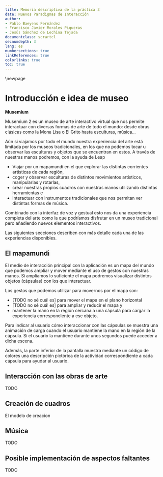 ```yaml
---
title: Memoria descriptiva de la práctica 3 
date: Nuevos Paradigmas de Interacción
author:
- Pablo Baeyens Fernández
- Francisco Javier Morales Piqueras
- Jesús Sánchez de Lechina Tejada
documentclass: scrartcl
secnumdepth: 3
lang: es
numbersections: true
linkReferences: true
colorlinks: true
toc: true
---
```


\newpage

# Introducción e idea de museo 

**Musemium**

Musemium 2 es un museo de arte interactivo virtual que nos permite interactuar con diversas formas de arte de todo el mundo: desde obras clásicas como la Mona Lisa o El Grito hasta esculturas, música... 

Aún si viajamos por todo el mundo nuestra experiencia del arte está limitada por los museos tradicionales, en los que no podemos tocar u observar las esculturas y objetos que se encuentran en estos. A través de nuestras manos podremos, con la ayuda de Leap 

- Viajar por un mapamundi en el que explorar las distintas corrientes artísticas de cada región,
- coger y observar esculturas de distintos movimientos artísticos, manipularlas y rotarlas,
- crear nuestras propios cuadros con nuestras manos utilizando distintas herramientas e
- interactuar con instrumentos tradicionales que nos permitan ver distintas formas de música.

Combinado con la interfaz de voz y gestual esto nos da una experiencia completa del arte como la que podríamos disfrutar en un museo tradicional pero añadiendo nuevos elementos interactivos.

Las siguientes secciones describen con más detalle cada una de las experiencias disponibles.

## El mapamundi

El medio de interacción principal con la aplicación es un mapa del mundo que podemos ampliar y mover mediante el uso de gestos con nuestras manos. Si ampliamos lo suficiente el mapa podremos visualizar distintos objetos (cápsulas) con los que interactuar.

Los gestos que podemos utilizar para movernos por el mapa son:

- [TODO no sé cuál es] para mover el mapa en el plano horizontal
- [TODO no sé cuál es] para ampliar y reducir el mapa y
- mantener la mano en la región cercana a una cápsula para cargar la experiencia correspondiente a ese objeto.

Para indicar al usuario cómo interaccionar con las cápsulas se muestra una animación de carga cuando el usuario mantiene la mano en la región de la cápsula. Si el usuario la mantiene durante unos segundos puede acceder a dicha escena.

Además, la parte inferior de la pantalla muestra mediante un código de colores una descripción pictórica de la actividad correspondiente a cada cápsula para ayudar al usuario.


## Interacción con las obras de arte

TODO

## Creación de cuadros

El modelo de creacion 

## Música

TODO

## Posible implementación de aspectos faltantes

TODO
